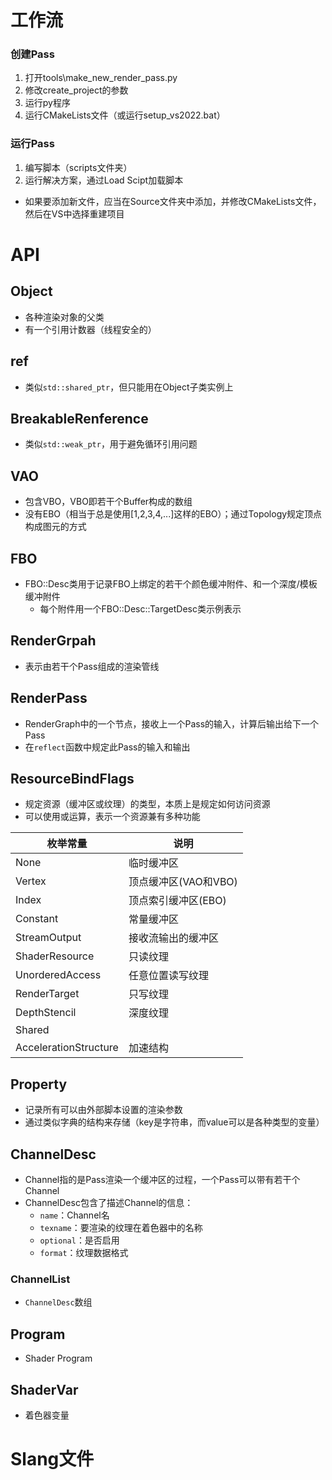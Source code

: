 # 工作流

### 创建Pass

1. 打开tools\make_new_render_pass.py
2. 修改create_project的参数
3. 运行py程序
4. 运行CMakeLists文件（或运行setup_vs2022.bat）

### 运行Pass

1. 编写脚本（scripts文件夹）
2. 运行解决方案，通过Load Scipt加载脚本

- 如果要添加新文件，应当在Source文件夹中添加，并修改CMakeLists文件，然后在VS中选择重建项目

# API

## Object

- 各种渲染对象的父类
- 有一个引用计数器（线程安全的）

## ref

- 类似`std::shared_ptr`，但只能用在Object子类实例上

## BreakableRenference

- 类似`std::weak_ptr`，用于避免循环引用问题

## VAO

- 包含VBO，VBO即若干个Buffer构成的数组
- 没有EBO（相当于总是使用[1,2,3,4,...]这样的EBO）；通过Topology规定顶点构成图元的方式

## FBO

- FBO::Desc类用于记录FBO上绑定的若干个颜色缓冲附件、和一个深度/模板缓冲附件
  - 每个附件用一个FBO::Desc::TargetDesc类示例表示

## RenderGrpah

- 表示由若干个Pass组成的渲染管线

## RenderPass

- RenderGraph中的一个节点，接收上一个Pass的输入，计算后输出给下一个Pass
- 在`reflect`函数中规定此Pass的输入和输出

## ResourceBindFlags

- 规定资源（缓冲区或纹理）的类型，本质上是规定如何访问资源
- 可以使用或运算，表示一个资源兼有多种功能

| 枚举常量              | 说明                 |
| --------------------- | -------------------- |
| None                  | 临时缓冲区           |
| Vertex                | 顶点缓冲区(VAO和VBO) |
| Index                 | 顶点索引缓冲区(EBO)  |
| Constant              | 常量缓冲区           |
| StreamOutput          | 接收流输出的缓冲区   |
| ShaderResource        | 只读纹理             |
| UnorderedAccess       | 任意位置读写纹理     |
| RenderTarget          | 只写纹理             |
| DepthStencil          | 深度纹理             |
| Shared                |                      |
| AccelerationStructure | 加速结构             |

## Property

- 记录所有可以由外部脚本设置的渲染参数
- 通过类似字典的结构来存储（key是字符串，而value可以是各种类型的变量）

## ChannelDesc

- Channel指的是Pass渲染一个缓冲区的过程，一个Pass可以带有若干个Channel
- ChannelDesc包含了描述Channel的信息：
  - `name`：Channel名
  - `texname`：要渲染的纹理在着色器中的名称
  - `optional`：是否启用
  - `format`：纹理数据格式


### ChannelList

- `ChannelDesc`数组

## Program

- Shader Program

## ShaderVar

- 着色器变量

# Slang文件

